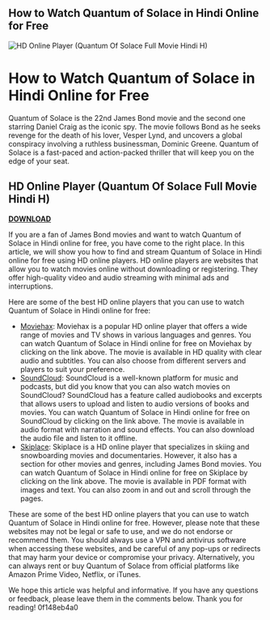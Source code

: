 ## How to Watch Quantum of Solace in Hindi Online for Free

 
![HD Online Player (Quantum Of Solace Full Movie Hindi H)](https://i.ytimg.com/vi/FxhUuHzULcM/hqdefault.jpg)

 
# How to Watch Quantum of Solace in Hindi Online for Free
 
Quantum of Solace is the 22nd James Bond movie and the second one starring Daniel Craig as the iconic spy. The movie follows Bond as he seeks revenge for the death of his lover, Vesper Lynd, and uncovers a global conspiracy involving a ruthless businessman, Dominic Greene. Quantum of Solace is a fast-paced and action-packed thriller that will keep you on the edge of your seat.
 
## HD Online Player (Quantum Of Solace Full Movie Hindi H)


[**DOWNLOAD**](https://www.google.com/url?q=https%3A%2F%2Ftinurll.com%2F2tKDgD&sa=D&sntz=1&usg=AOvVaw1EGdAazEwAhuyZlydnR4d-)

 
If you are a fan of James Bond movies and want to watch Quantum of Solace in Hindi online for free, you have come to the right place. In this article, we will show you how to find and stream Quantum of Solace in Hindi online for free using HD online players. HD online players are websites that allow you to watch movies online without downloading or registering. They offer high-quality video and audio streaming with minimal ads and interruptions.
 
Here are some of the best HD online players that you can use to watch Quantum of Solace in Hindi online for free:
 
- [Moviehax](https://moviehax.me/movies/quantum-of-solace-2008-hindi-dubbed-movie-watch-hd/): Moviehax is a popular HD online player that offers a wide range of movies and TV shows in various languages and genres. You can watch Quantum of Solace in Hindi online for free on Moviehax by clicking on the link above. The movie is available in HD quality with clear audio and subtitles. You can also choose from different servers and players to suit your preference.
- [SoundCloud](https://soundcloud.com/allison-perng/hd-online-player-quantum-of-solace-full-movie-hindi-h): SoundCloud is a well-known platform for music and podcasts, but did you know that you can also watch movies on SoundCloud? SoundCloud has a feature called audiobooks and excerpts that allows users to upload and listen to audio versions of books and movies. You can watch Quantum of Solace in Hindi online for free on SoundCloud by clicking on the link above. The movie is available in audio format with narration and sound effects. You can also download the audio file and listen to it offline.
- [Skiplace](https://www.skiplace.it/wp-content/uploads/2022/11/HD_Online_Player_Quantum_Of_Solace_WORK_Full_Movie_Hindi_H.pdf): Skiplace is a HD online player that specializes in skiing and snowboarding movies and documentaries. However, it also has a section for other movies and genres, including James Bond movies. You can watch Quantum of Solace in Hindi online for free on Skiplace by clicking on the link above. The movie is available in PDF format with images and text. You can also zoom in and out and scroll through the pages.

These are some of the best HD online players that you can use to watch Quantum of Solace in Hindi online for free. However, please note that these websites may not be legal or safe to use, and we do not endorse or recommend them. You should always use a VPN and antivirus software when accessing these websites, and be careful of any pop-ups or redirects that may harm your device or compromise your privacy. Alternatively, you can always rent or buy Quantum of Solace from official platforms like Amazon Prime Video, Netflix, or iTunes.
 
We hope this article was helpful and informative. If you have any questions or feedback, please leave them in the comments below. Thank you for reading!
 0f148eb4a0
